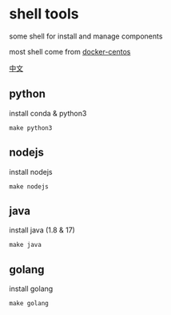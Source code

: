 # shell tools
some shell for install and manage components

most shell come from [docker-centos](https://github.com/smiecj/docker-centos)

[中文](https://github.com/smiecj/shell-tools/blob/main/README_zh.md)

## python

install conda & python3

```
make python3
```

## nodejs

install nodejs

```
make nodejs
```

## java

install java (1.8 & 17)

```
make java
```

## golang

install golang

```
make golang
```